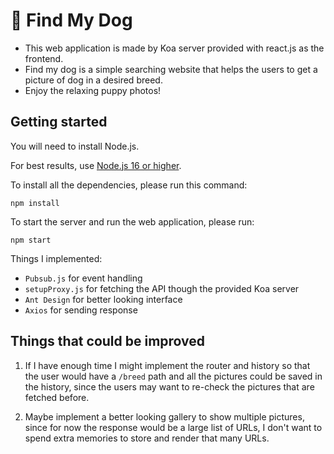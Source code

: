 # :dog: Find My Dog

- This web application is made by Koa server provided with react.js as the frontend.
- Find my dog is a simple searching website that helps the users to get a picture of dog in a desired breed.
- Enjoy the relaxing puppy photos!

## Getting started

You will need to install Node.js.

For best results, use [Node.js 16 or higher](https://nodejs.org/).

To install all the dependencies, please run this command:
```
npm install
```

To start the server and run the web application, please run:
```
npm start
```

Things I implemented: 
* `Pubsub.js` for event handling
* `setupProxy.js` for fetching the API though the provided Koa server 
* `Ant Design` for better looking interface
* `Axios` for sending response


## Things that could be improved

1. If I have enough time I might implement the router and history so that the user would have a `/breed` path and all the pictures could be saved in the history, since the users may want to re-check the pictures that are fetched before.

2. Maybe implement a better looking gallery to show multiple pictures, since for now the response would be a large list of URLs, I don't want to spend extra memories to store and render that many URLs.